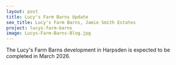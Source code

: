 ```yaml
---
layout: post
title: Lucy's Farm Barns Update
seo_title: Lucy's Farm Barns, Jamie Smith Estates
project: lucys-farm-barns
image: Lucys-Farm-Barns-Blog.jpg 
---
```


<p>The Lucy's Farm Barns development in Harpsden is expected to be completed in March 2026.</p>

